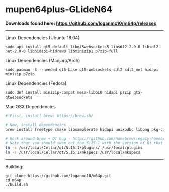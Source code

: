 # mupen64plus-GLideN64

**Downloads found here: https://github.com/loganmc10/m64p/releases**
___

Linux Dependencies (Ubuntu 18.04)
```
sudo apt install qt5-default libqt5websockets5 libsdl2-2.0-0 libsdl2-net-2.0-0 libhidapi-hidraw0 libminizip1 p7zip-full
```
Linux Dependencies (Manjaro/Arch)
```
sudo pacman -S --needed qt5-base qt5-websockets sdl2 sdl2_net hidapi minizip p7zip
```
Linux Dependencies (Fedora)
```
sudo dnf install minizip-compat mesa-libGLU hidapi p7zip qt5-qtwebsockets
```

Mac OSX Dependencies

```sh
# First, install brew: https://brew.sh/

# Now, install dependencies
brew install freetype cmake libsamplerate hidapi unixodbc libpng pkg-config sdl2_net sdl2 qt libpq

# Work around brew + QT bug - https://github.com/Homebrew/legacy-homebrew/issues/29938
# Note that you should swap out the 5.15.1 with the version of Qt that was installed above
ln -s /usr/local/Cellar/qt/5.15.1/plugins/ /usr/local/plugins
ln -s /usr/local/Cellar/qt/5.15.1/mkspecs /usr/local/mkspecs
```
___
Building:
```
git clone https://github.com/loganmc10/m64p.git
cd m64p
./build.sh
```
